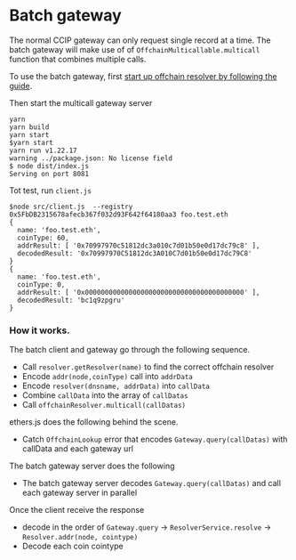 # Batch gateway

The normal CCIP gateway can only request single record at a time.
The batch gateway will make use of of `OffchainMulticallable.multicall` function that combines multiple calls.

To use the batch gateway, first [start up offchain resolver by following the guide](https://github.com/ensdomains/offchain-resolver#trying-it-out).

Then start the multicall gateway server

```
yarn
yarn build
yarn start
$yarn start
yarn run v1.22.17
warning ../package.json: No license field
$ node dist/index.js
Serving on port 8081
```

Tot test, run `client.js`

```
$node src/client.js  --registry 0x5FbDB2315678afecb367f032d93F642f64180aa3 foo.test.eth
{
  name: 'foo.test.eth',
  coinType: 60,
  addrResult: [ '0x70997970c51812dc3a010c7d01b50e0d17dc79c8' ],
  decodedResult: '0x70997970C51812dc3A010C7d01b50e0d17dc79C8'
}
{
  name: 'foo.test.eth',
  coinType: 0,
  addrResult: [ '0x0000000000000000000000000000000000000000' ],
  decodedResult: 'bc1q9zpgru'
}
```

### How it works.

The batch client and gateway go through the following sequence.

- Call `resolver.getResolver(name)` to find the correct offchain resolver
- Encode `addr(node,coinType)` call into `addrData`
- Encode `resolver(dnsname, addrData)` into `callData`
- Combine `callData` into the array of `callDatas`
- Call `offchainResolver.multicall(callDatas)`

ethers.js does the following behind the scene.

- Catch `OffchainLookup` error that encodes `Gateway.query(callDatas)` with callData and each gateway url

The batch gateway server does the following

- The batch gateway server decodes `Gateway.query(callDatas)` and call each gateway server in parallel

Once the client receive the response

- decode in the order of `Gateway.query` -> `ResolverService.resolve` -> `Resolver.addr(node, cointype)`
- Decode each coin cointype
